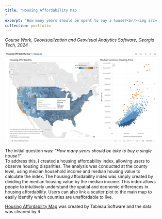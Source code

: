 ```yaml
---
title: "Housing Affordability Map
"
excerpt: "How many years should be spent to buy a house?<br/><img src='https://github.com/hjyu483/hojungyu.github.io/blob/master/images/housing_map.gif?raw=true'>"
collection: portfolio
---
```

*Course Work, Geovisualization and Geovisual Analytics Software, Georgia Tech, 2024* <br>

<!-- ![images/housingmap](/images/housingmap.png){: .align-center width="300px"} -->
<img src = 'https://github.com/hjyu483/hojungyu.github.io/blob/master/images/housingmap.png?raw=true'>

The initial question was: *"How many years should be take to buy a single house?"* <br>
To address this, I created a housing affordability index, allowing users to observe housing disparities. The analysis was conducted at the county level, using median household income and median housing value to calculate the index. The housing affordability index was simply created by dividing the median housing value by the median income.
This index allows people to intuitively understand the spatial and economic differences in housing affordability. Users can also link a scatter plot to the main map to easily identify which counties are unaffordable to live.

[Housing Affordability Map](https://public.tableau.com/app/profile/hojung.yu/viz/HousingAffordabilityMap_17280173108570/Dashboard1?publish=yes) was created by Tableau Software and the data was cleaned by R. 
